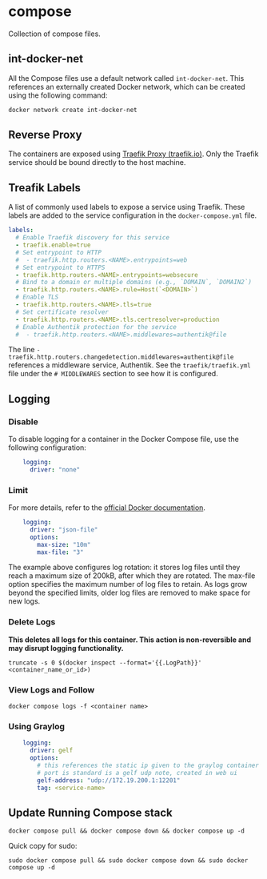 # compose

Collection of compose files.

## int-docker-net

All the Compose files use a default network called `int-docker-net`.
This references an externally created Docker network, which can be created using the following command:

```bash
docker network create int-docker-net
```

## Reverse Proxy

The containers are exposed using [Traefik Proxy (traefik.io)](https://traefik.io/traefik/).
Only the Traefik service should be bound directly to the host machine.

## Treafik Labels

A list of commonly used labels to expose a service using Traefik. These labels are added to the service configuration in
the `docker-compose.yml` file.

```yaml
labels:
  # Enable Traefik discovery for this service
  - traefik.enable=true
  # Set entrypoint to HTTP
  #  - traefik.http.routers.<NAME>.entrypoints=web
  # Set entrypoint to HTTPS
  - traefik.http.routers.<NAME>.entrypoints=websecure
  # Bind to a domain or multiple domains (e.g., `DOMAIN`, `DOMAIN2`)
  - traefik.http.routers.<NAME>.rule=Host(`<DOMAIN>`)
  # Enable TLS
  - traefik.http.routers.<NAME>.tls=true
  # Set certificate resolver
  - traefik.http.routers.<NAME>.tls.certresolver=production
  # Enable Authentik protection for the service
  #  - traefik.http.routers.<NAME>.middlewares=authentik@file
```

The line `- traefik.http.routers.changedetection.middlewares=authentik@file` references a middleware service, Authentik.
See the `traefik/traefik.yml` file under the `# MIDDLEWARES` section to see how it is configured.

## Logging

### Disable

To disable logging for a container in the Docker Compose file, use the following configuration:

```yaml
    logging:
      driver: "none"
```

### Limit

For more details, refer to
the [official Docker documentation](https://docs.docker.com/compose/compose-file/compose-file-v3/#logging).

```yaml
    logging:
      driver: "json-file"
      options:
        max-size: "10m"
        max-file: "3"
```

The example above configures log rotation: it stores log files until they reach a maximum size of 200kB, after which
they are rotated. The max-file option specifies the maximum number of log files to retain. As logs grow beyond the
specified limits, older log files are removed to make space for new logs.

### Delete Logs

**This deletes all logs for this container. This action is non-reversible and may disrupt logging functionality.**

```shell 
truncate -s 0 $(docker inspect --format='{{.LogPath}}' <container_name_or_id>)
```

### View Logs and Follow

```shell
docker compose logs -f <container name>
```

### Using Graylog

```yaml
    logging:
      driver: gelf
      options:
        # this references the static ip given to the graylog container
        # port is standard is a gelf udp note, created in web ui
        gelf-address: "udp://172.19.200.1:12201"
        tag: <service-name>
```

## Update Running Compose stack

```shell
docker compose pull && docker compose down && docker compose up -d
```

Quick copy for sudo:

```shell
sudo docker compose pull && sudo docker compose down && sudo docker compose up -d
```
